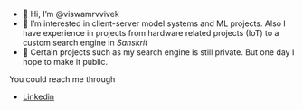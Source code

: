 - 👋 Hi, I’m @viswamrvvivek
- 👀 I’m interested in client-server model systems and ML projects. Also I have experience in projects from hardware related projects (IoT) to a custom search engine in *Sanskrit* 
- 💂 Certain projects such as my search engine is still private. But one day I hope to make it public.

You could reach me through 

* [Linkedin](https://www.linkedin.com/in/viswamrvvivek)


